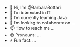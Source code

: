 - 👋 Hi, I’m @BarbaraBottari
- 👀 I’m interested in IT
- 🌱 I’m currently learning Java
- 💞️ I’m looking to collaborate on ...
- 📫 How to reach me ...
- 😄 Pronouns: ...
- ⚡ Fun fact: ...

<!---
BarbaraBottari/BarbaraBottari is a ✨ special ✨ repository because its `README.md` (this file) appears on your GitHub profile.
You can click the Preview link to take a look at your changes.
--->
